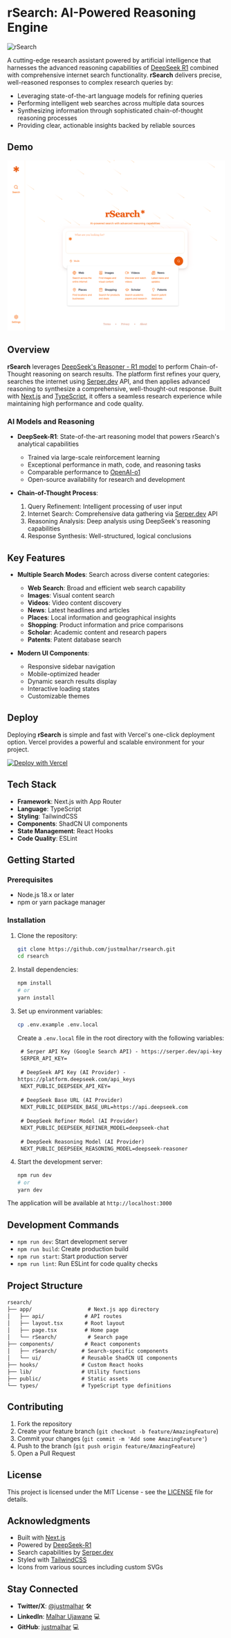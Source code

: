 # rSearch: AI-Powered Reasoning Engine

![rSearch](https://rsearch.app/og.png)


A cutting-edge research assistant powered by artificial intelligence that harnesses the advanced reasoning capabilities of [DeepSeek R1](https://huggingface.co/deepseek-ai/DeepSeek-R1) combined with comprehensive internet search functionality. **rSearch** delivers precise, well-reasoned responses to complex research queries by:

- Leveraging state-of-the-art language models for refining queries
- Performing intelligent web searches across multiple data sources
- Synthesizing information through sophisticated chain-of-thought reasoning processes
- Providing clear, actionable insights backed by reliable sources

## Demo

![Demo](https://github.com/Justmalhar/rsearch/raw/main/demo.png)

## Overview

**rSearch** leverages [DeepSeek's Reasoner - R1 model](https://huggingface.co/deepseek-ai/DeepSeek-R1) to perform Chain-of-Thought reasoning on search results. The platform first refines your query, searches the internet using [Serper.dev](https://serper.dev) API, and then applies advanced reasoning to synthesize a comprehensive, well-thought-out response. Built with [Next.js](https://nextjs.org/) and [TypeScript](https://www.typescriptlang.org/), it offers a seamless research experience while maintaining high performance and code quality.

### AI Models and Reasoning

- **DeepSeek-R1**: State-of-the-art reasoning model that powers rSearch's analytical capabilities
  - Trained via large-scale reinforcement learning
  - Exceptional performance in math, code, and reasoning tasks
  - Comparable performance to [OpenAI-o1](https://openai.com)
  - Open-source availability for research and development

- **Chain-of-Thought Process**:
  1. Query Refinement: Intelligent processing of user input
  2. Internet Search: Comprehensive data gathering via [Serper.dev](https://serper.dev) API
  3. Reasoning Analysis: Deep analysis using DeepSeek's reasoning capabilities
  4. Response Synthesis: Well-structured, logical conclusions

## Key Features

- **Multiple Search Modes**: Search across diverse content categories:
  - **Web Search**: Broad and efficient web search capability
  - **Images**: Visual content search
  - **Videos**: Video content discovery
  - **News**: Latest headlines and articles
  - **Places**: Local information and geographical insights
  - **Shopping**: Product information and price comparisons
  - **Scholar**: Academic content and research papers
  - **Patents**: Patent database search

- **Modern UI Components**:
  - Responsive sidebar navigation
  - Mobile-optimized header
  - Dynamic search results display
  - Interactive loading states
  - Customizable themes

## Deploy

Deploying **rSearch** is simple and fast with Vercel's one-click deployment option. Vercel provides a powerful and scalable environment for your project.

[![Deploy with Vercel](https://vercel.com/button)](https://vercel.com/new/clone?repository-url=https://github.com/justmalhar/rsearch&env=SERPER_API_KEY&env=NEXT_PUBLIC_DEEPSEEK_API_KEY&env=NEXT_PUBLIC_DEEPSEEK_BASE_URL&env=NEXT_PUBLIC_DEEPSEEK_REFINER_MODEL&env=NEXT_PUBLIC_DEEPSEEK_REASONING_MODEL)


## Tech Stack

- **Framework**: Next.js with App Router
- **Language**: TypeScript
- **Styling**: TailwindCSS
- **Components**: ShadCN UI components
- **State Management**: React Hooks
- **Code Quality**: ESLint

## Getting Started

### Prerequisites

- Node.js 18.x or later
- npm or yarn package manager

### Installation

1. Clone the repository:
    ```bash
    git clone https://github.com/justmalhar/rsearch.git
    cd rsearch
    ```

2. Install dependencies:
    ```bash
    npm install
    # or
    yarn install
    ```

3. Set up environment variables:
    ```bash
    cp .env.example .env.local
    ```
   
    Create a `.env.local` file in the root directory with the following variables:

   ```env
    # Serper API Key (Google Search API) - https://serper.dev/api-key
    SERPER_API_KEY=

    # DeepSeek API Key (AI Provider) - https://platform.deepseek.com/api_keys
    NEXT_PUBLIC_DEEPSEEK_API_KEY=

    # DeepSeek Base URL (AI Provider)
    NEXT_PUBLIC_DEEPSEEK_BASE_URL=https://api.deepseek.com

    # DeepSeek Refiner Model (AI Provider)
    NEXT_PUBLIC_DEEPSEEK_REFINER_MODEL=deepseek-chat

    # DeepSeek Reasoning Model (AI Provider)
    NEXT_PUBLIC_DEEPSEEK_REASONING_MODEL=deepseek-reasoner
    ```

5. Start the development server:
    ```bash
    npm run dev
    # or
    yarn dev
    ```

The application will be available at `http://localhost:3000`

## Development Commands

- `npm run dev`: Start development server
- `npm run build`: Create production build
- `npm run start`: Start production server
- `npm run lint`: Run ESLint for code quality checks

## Project Structure

```
rsearch/
├── app/                  # Next.js app directory
│   ├── api/             # API routes
│   ├── layout.tsx       # Root layout
│   ├── page.tsx         # Home page
│   └── rSearch/          # Search page
├── components/          # React components
│   ├── rSearch/        # Search-specific components
│   └── ui/             # Reusable ShadCN UI components
├── hooks/              # Custom React hooks
├── lib/                # Utility functions
├── public/             # Static assets
└── types/              # TypeScript type definitions
```

## Contributing

1. Fork the repository
2. Create your feature branch (`git checkout -b feature/AmazingFeature`)
3. Commit your changes (`git commit -m 'Add some AmazingFeature'`)
4. Push to the branch (`git push origin feature/AmazingFeature`)
5. Open a Pull Request

## License

This project is licensed under the MIT License - see the [LICENSE](LICENSE) file for details.

## Acknowledgments

- Built with [Next.js](https://nextjs.org/)
- Powered by [DeepSeek-R1](https://huggingface.co/deepseek-ai/DeepSeek-R1)
- Search capabilities by [Serper.dev](https://serper.dev)
- Styled with [TailwindCSS](https://tailwindcss.com/)
- Icons from various sources including custom SVGs


## Stay Connected
- **Twitter/X**: [@justmalhar](https://twitter.com/justmalhar) 🛠
- **LinkedIn**: [Malhar Ujawane](https://linkedin.com/in/justmalhar) 💻
- **GitHub**: [justmalhar](https://github.com/justmalhar) 💻
